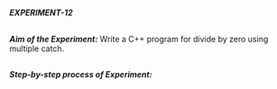 #
**_EXPERIMENT-12_**
##
**_Aim of the Experiment:_**
Write a C++ program for divide by zero using multiple catch.

##
**_Step-by-step process of Experiment:_**


